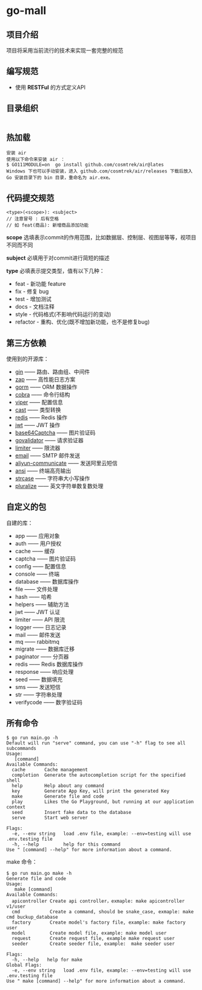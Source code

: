 # go-mall

## 项目介绍
项目将采用当前流行的技术来实现一套完整的规范

## 编写规范
+ 使用 **RESTFul** 的方式定义API

## 目录组织
```

```

## 热加载
```shell
安装 air
使用以下命令来安装 air ：
$ GO111MODULE=on  go install github.com/cosmtrek/air@lates
Windows 下也可以手动安装，进入 github.com/cosmtrek/air/releases 下载后放入 Go 安装目录下的 bin 目录，重命名为 air.exe。
```

## 代码提交规范
```
<type>(<scope>): <subject>
// 注意冒号 : 后有空格
// 如 feat(商品): 新增商品添加功能
```

**scope** 选填表示commit的作用范围，比如数据层、控制层、视图层等等，视项目不同而不同

**subject** 必填用于对commit进行简短的描述

**type** 必填表示提交类型，值有以下几种：
+ feat  - 新功能 feature
+ fix   - 修复 bug
+ test  - 增加测试
+ docs  - 文档注释
+ style - 代码格式(不影响代码运行的变动)
+ refactor - 重构、优化(既不增加新功能，也不是修复bug)

## 第三方依赖
使用到的开源库：
- [gin](https://github.com/gin-gonic/gin) —— 路由、路由组、中间件
- [zap](https://github.com/gin-contrib/zap) —— 高性能日志方案
- [gorm](https://github.com/go-gorm/gorm) —— ORM 数据操作
- [cobra](https://github.com/spf13/cobra) —— 命令行结构
- [viper](https://github.com/spf13/viper) —— 配置信息
- [cast](https://github.com/spf13/cast) —— 类型转换
- [redis](https://github.com/go-redis/redis/v8) —— Redis 操作
- [jwt](https://github.com/golang-jwt/jwt) —— JWT 操作
- [base64Captcha](https://github.com/mojocn/base64Captcha) —— 图片验证码
- [govalidator](https://github.com/thedevsaddam/govalidator) —— 请求验证器
- [limiter](https://github.com/ulule/limiter/v3) —— 限流器
- [email](https://github.com/jordan-wright/email) —— SMTP 邮件发送
- [aliyun-communicate](https://github.com/KenmyZhang/aliyun-communicate) —— 发送阿里云短信
- [ansi](https://github.com/mgutz/ansi) —— 终端高亮输出
- [strcase](https://github.com/iancoleman/strcase) —— 字符串大小写操作
- [pluralize](https://github.com/gertd/go-pluralize) —— 英文字符单数复数处理


## 自定义的包

自建的库：

- app —— 应用对象
- auth —— 用户授权
- cache —— 缓存
- captcha —— 图片验证码
- config —— 配置信息
- console —— 终端
- database —— 数据库操作
- file —— 文件处理
- hash —— 哈希
- helpers —— 辅助方法
- jwt —— JWT 认证
- limiter —— API 限流
- logger —— 日志记录
- mail —— 邮件发送
- mq —— rabbitmq
- migrate —— 数据库迁移
- paginator —— 分页器
- redis —— Redis 数据库操作
- response —— 响应处理
- seed —— 数据填充
- sms —— 发送短信
- str —— 字符串处理
- verifycode —— 数字验证码

## 所有命令

```
$ go run main.go -h
Default will run "serve" command, you can use "-h" flag to see all subcommands
Usage:
   [command]
Available Commands:
  cache       Cache management
  completion  Generate the autocompletion script for the specified shell
  help        Help about any command
  key         Generate App Key, will print the generated Key
  make        Generate file and code
  play        Likes the Go Playground, but running at our application context
  seed        Insert fake data to the database
  serve       Start web server

Flags:
  -e, --env string   load .env file, example: --env=testing will use .env.testing file
  -h, --help         help for this command
Use " [command] --help" for more information about a command.
```

make 命令：

```
$ go run main.go make -h
Generate file and code
Usage:
   make [command]
Available Commands:
  apicontroller Create api controller，exmaple: make apicontroller v1/user
  cmd           Create a command, should be snake_case, exmaple: make cmd buckup_database
  factory       Create model's factory file, example: make factory user
  model         Create model file, example: make model user
  request       Create request file, example make request user
  seeder        Create seeder file, example:  make seeder user

Flags:
  -h, --help   help for make
Global Flags:
  -e, --env string   load .env file, example: --env=testing will use .env.testing file
Use " make [command] --help" for more information about a command.
```
